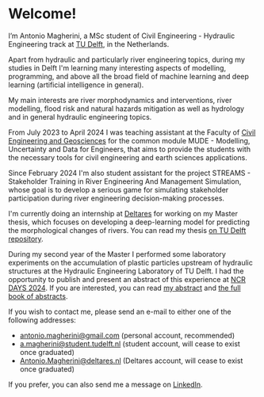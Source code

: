 # Welcome!

I’m Antonio Magherini, a MSc student of Civil Engineering - Hydraulic Engineering track at [TU Delft](https://www.tudelft.nl/en/), in the Netherlands.

Apart from hydraulic and particularly river engineering topics, during my studies in Delft I'm learning many interesting aspects of modelling, programming, and above all the broad field of machine learning and deep learning (artificial intelligence in general). 

My main interests are river morphodynamics and interventions, river modelling, flood risk and natural hazards mitigation as well as hydrology and in general hydraulic engineering topics.

From July 2023 to April 2024 I was teaching assistant at the Faculty of [Civil Engineering and Geosciences](https://www.tudelft.nl/en/ceg) for the common module MUDE - Modelling, Uncertainty and Data for Engineers, that aims to provide the students with the necessary tools for civil engineering and earth sciences applications.

Since February 2024 I'm also student assistant for the project STREAMS - Stakeholder Training in River Engineering And Management Simulation, whose goal is to develop a serious game for simulating stakeholder participation during river engineering decision-making processes.

I'm currently doing an internship at [Deltares](https://www.deltares.nl/) for working on my Master thesis, which focuses on developing a deep-learning model for predicting the morphological changes of rivers. You can read my thesis [on TU Delft repository](https://repository.tudelft.nl/record/uuid:38ea0798-dd3d-4be2-b937-b80621957348).

During my second year of the Master I performed some laboratory experiments on the accumulation of plastic particles upstream of hydraulic structures at the Hydraulic Engineering Laboratory of TU Delft. I had the opportunity to publish and present an abstract of this experience at [NCR DAYS 2024](https://ncr-web.org/). If you are interested, you can read [my abstract](https://research.tudelft.nl/en/publications/accumulation-of-floating-particles-at-hydraulic-structures) and [the full book of abstracts](https://kbase.ncr-web.org/outputs/ncr-days-2024-book-of-abstracts/).

If you wish to contact me, please send an e-mail to either one of the following addresses:

- antonio.magherini@gmail.com (personal account, recommended)
- a.magherini@student.tudelft.nl (student account, will cease to exist once graduated)
- Antonio.Magherini@deltares.nl (Deltares account,  will cease to exist once graduated)

If you prefer, you can also send me a message on [LinkedIn](https://www.linkedin.com/in/antonio-magherini-4349b2229?utm_source=share&utm_campaign=share_via&utm_content=profile&utm_medium=android_app).

<!---
antoniomagherini99/antoniomagherini99 is a ✨ special ✨ repository because its `README.md` (this file) appears on your GitHub profile.
You can click the Preview link to take a look at your changes.
--->
